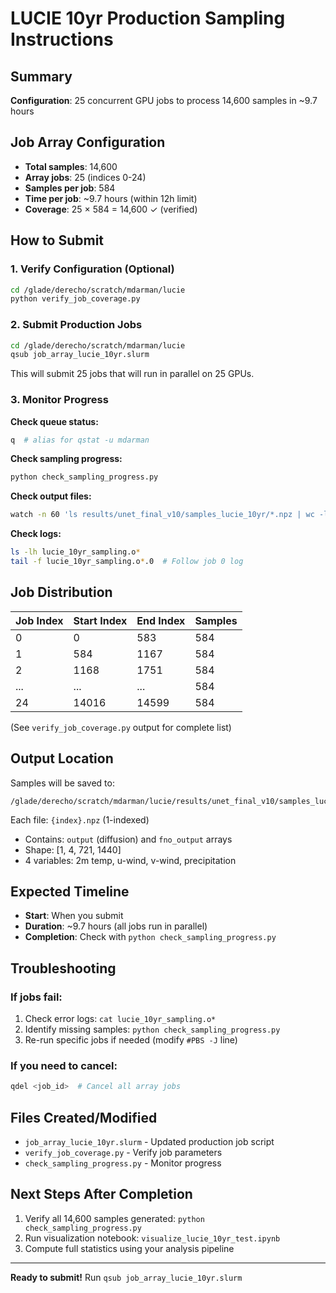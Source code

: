 # LUCIE 10yr Production Sampling Instructions

## Summary

**Configuration**: 25 concurrent GPU jobs to process 14,600 samples in ~9.7 hours

## Job Array Configuration

- **Total samples**: 14,600
- **Array jobs**: 25 (indices 0-24)
- **Samples per job**: 584
- **Time per job**: ~9.7 hours (within 12h limit)
- **Coverage**: 25 × 584 = 14,600 ✓ (verified)

## How to Submit

### 1. Verify Configuration (Optional)
```bash
cd /glade/derecho/scratch/mdarman/lucie
python verify_job_coverage.py
```

### 2. Submit Production Jobs
```bash
cd /glade/derecho/scratch/mdarman/lucie
qsub job_array_lucie_10yr.slurm
```

This will submit 25 jobs that will run in parallel on 25 GPUs.

### 3. Monitor Progress

**Check queue status:**
```bash
q  # alias for qstat -u mdarman
```

**Check sampling progress:**
```bash
python check_sampling_progress.py
```

**Check output files:**
```bash
watch -n 60 'ls results/unet_final_v10/samples_lucie_10yr/*.npz | wc -l'
```

**Check logs:**
```bash
ls -lh lucie_10yr_sampling.o*
tail -f lucie_10yr_sampling.o*.0  # Follow job 0 log
```

## Job Distribution

| Job Index | Start Index | End Index | Samples |
|-----------|-------------|-----------|---------|
| 0         | 0           | 583       | 584     |
| 1         | 584         | 1167      | 584     |
| 2         | 1168        | 1751      | 584     |
| ...       | ...         | ...       | 584     |
| 24        | 14016       | 14599     | 584     |

(See `verify_job_coverage.py` output for complete list)

## Output Location

Samples will be saved to:
```
/glade/derecho/scratch/mdarman/lucie/results/unet_final_v10/samples_lucie_10yr/
```

Each file: `{index}.npz` (1-indexed)
- Contains: `output` (diffusion) and `fno_output` arrays
- Shape: [1, 4, 721, 1440]
- 4 variables: 2m temp, u-wind, v-wind, precipitation

## Expected Timeline

- **Start**: When you submit
- **Duration**: ~9.7 hours (all jobs run in parallel)
- **Completion**: Check with `python check_sampling_progress.py`

## Troubleshooting

### If jobs fail:
1. Check error logs: `cat lucie_10yr_sampling.o*`
2. Identify missing samples: `python check_sampling_progress.py`
3. Re-run specific jobs if needed (modify `#PBS -J` line)

### If you need to cancel:
```bash
qdel <job_id>  # Cancel all array jobs
```

## Files Created/Modified

- `job_array_lucie_10yr.slurm` - Updated production job script
- `verify_job_coverage.py` - Verify job parameters
- `check_sampling_progress.py` - Monitor progress

## Next Steps After Completion

1. Verify all 14,600 samples generated: `python check_sampling_progress.py`
2. Run visualization notebook: `visualize_lucie_10yr_test.ipynb`
3. Compute full statistics using your analysis pipeline

---

**Ready to submit!** Run `qsub job_array_lucie_10yr.slurm`
